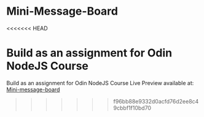 # Mini-Message-Board
<<<<<<< HEAD

Build as an assignment for Odin NodeJS Course
=======
Build as an assignment for Odin NodeJS Course
Live Preview available at: [Mini-message-board](https://vast-tor-28981.herokuapp.com/)
>>>>>>> f96bb88e9332d0acfd76d2ee8c49cbbf1f10bd70
